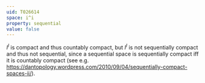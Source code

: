```yaml
---
uid: T026614
space: i^i
property: sequential
value: false
---
```

$I^I$ is compact and thus countably compact, but $I^I$ is not sequentially compact and thus not sequential, since a sequential space is sequentially compact iff it is countably compact (see e.g. https://dantopology.wordpress.com/2010/09/04/sequentially-compact-spaces-ii/).

